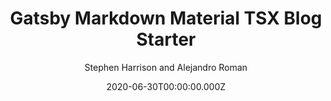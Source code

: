---
title: Gatsby Markdown Material TSX Blog Starter
github: https://github.com/stephen-cloud/gatsby-markdown-material-typescript-starter
demo: https://gatsby-markdown-material-typescript-starter.stephen.cloud/
author: Stephen Harrison and Alejandro Roman
category:
  - Blog
  - Portfolio
  - Boilerplate
ssg:
  - Gatsby
cms:
  - Markdown
date: 2020-06-30T00:00:00.000Z
description: Markdown Material UI TypeScript/TSX
draft: false
publish_date: '2020-06-21T17:57:54Z'
update_date: '2020-07-03T15:37:53Z'
github_star: 6
github_fork: 7
---